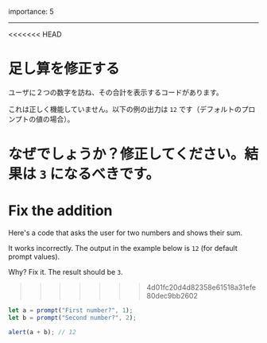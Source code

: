 importance: 5

---

<<<<<<< HEAD
# 足し算を修正する

ユーザに２つの数字を訪ね、その合計を表示するコードがあります。

これは正しく機能していません。以下の例の出力は `12` です（デフォルトのプロンプトの値の場合）。

なぜでしょうか？修正してください。結果は `3` になるべきです。
=======
# Fix the addition

Here's a code that asks the user for two numbers and shows their sum.

It works incorrectly. The output in the example below is `12` (for default prompt values).

Why? Fix it. The result should be `3`.
>>>>>>> 4d01fc20d4d82358e61518a31efe80dec9bb2602

```js run
let a = prompt("First number?", 1);
let b = prompt("Second number?", 2);

alert(a + b); // 12
```
